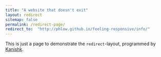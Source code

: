 ```yaml
---
title: "A website that doesn't exit"
layout: redirect
sitemap: false
permalink: /redirect-page/
redirect_to:  "http://phlow.github.io/feeling-responsive/info/"
---
```

This is just a page to demonstrate the `redirect`-layout, programmed by [Kanishk](http://codingtips.kanishkkunal.in/about/).
